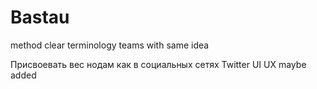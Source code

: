 # Bastau
method
clear terminology
teams with same idea

Присвоевать вес нодам  как в социальных сетях
Twitter
UI UX maybe added



